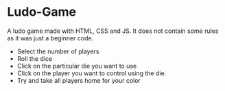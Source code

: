 # Ludo-Game
A ludo game made with HTML, CSS and JS. It does not contain some rules as it was just a beginner code.
- Select the number of players
- Roll the dice
- Click on the particular die you want to use
- Click on the player you want to control using the die.
- Try and take all players home for your color
